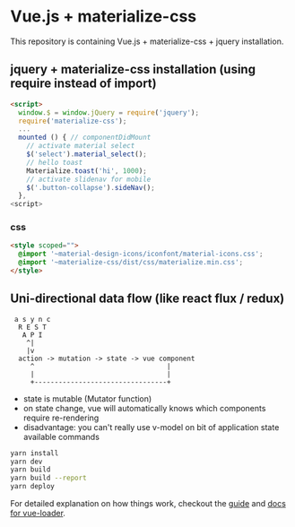 # Vue.js + materialize-css

This repository is containing Vue.js + materialize-css + jquery installation.

## jquery + materialize-css installation (using require instead of import)

```html
<script>
  window.$ = window.jQuery = require('jquery');
  require('materialize-css');
  ...
  mounted () { // componentDidMount
    // activate material select
    $('select').material_select();
    // hello toast
    Materialize.toast('hi', 1000);
    // activate slidenav for mobile
    $('.button-collapse').sideNav();
  },
<script>
```

### css

```html
<style scoped="">
  @import '~material-design-icons/iconfont/material-icons.css';
  @import '~materialize-css/dist/css/materialize.min.css';
</style>
```

## Uni-directional data flow (like react flux / redux)

```
 a s y n c
  R E S T
   A P I
    ^|
    |v
  action -> mutation -> state -> vue component
     ^                                 |
     |                                 |
     +---------------------------------+
```

- state is mutable (Mutator function)
- on state change, vue will automatically knows which components require re-rendering
- disadvantage: you can't really use v-model on bit of application state
available commands

``` bash
yarn install
yarn dev
yarn build
yarn build --report
yarn deploy
```

For detailed explanation on how things work, checkout the [guide](http://vuejs-templates.github.io/webpack/) and [docs for vue-loader](http://vuejs.github.io/vue-loader).
